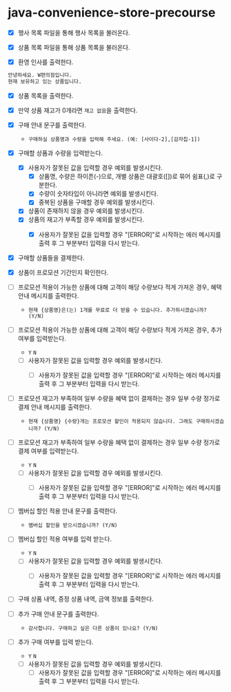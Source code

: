 # java-convenience-store-precourse

- [x] 행사 목록 파일을 통해 행사 목록을 불러온다.


- [x] 상품 목록 파일을 통해 상품 목록을 불러온다.


- [x] 환영 인사를 출력한다.

```css
안녕하세요. W편의점입니다.
현재 보유하고 있는 상품입니다.
``` 

- [x] 상품 목록을 출력한다.


- [x] 만약 상품 재고가 0개라면 `재고 없음`을 출력한다.


- [x] 구매 안내 문구를 출력한다.
    - `구매하실 상품명과 수량을 입력해 주세요. (예: [사이다-2],[감자칩-1])`


- [x] 구매할 상품과 수량을 입력받는다.
    - [x] 사용자가 잘못된 값을 입력할 경우 예외를 발생시킨다.
        - [x] 상품명, 수량은 하이픈(-)으로, 개별 상품은 대괄호([])로 묶어 쉼표(,)로 구분한다.
        - [x] 수량이 숫자타입이 아니라면 예외를 발생시킨다.
        - [x] 중복된 상품을 구매할 경우 예외를 발생시킨다.
    - [x] 상품이 존재하지 않을 경우 예외를 발생시킨다.
    - [x] 상품의 재고가 부족할 경우 예외를 발생시킨다.
        - [x] 사용자가 잘못된 값을 입력할 경우 "[ERROR]"로 시작하는 에러 메시지를 출력 후 그 부분부터 입력을 다시 받는다.


- [x] 구매할 상품들을 결제한다.


- [x] 상품이 프로모션 기간인지 확인한다.


- [ ] 프로모션 적용이 가능한 상품에 대해 고객이 해당 수량보다 적게 가져온 경우, 혜택 안내 메시지를 출력한다.
    - `현재 {상품명}은(는) 1개를 무료로 더 받을 수 있습니다. 추가하시겠습니까? (Y/N)`


- [ ] 프로모션 적용이 가능한 상품에 대해 고객이 해당 수량보다 적게 가져온 경우, 추가 여부를 입력받는다.
    - `Y` `N`
    - [ ] 사용자가 잘못된 값을 입력할 경우 예외를 발생시킨다.
        - [ ] 사용자가 잘못된 값을 입력할 경우 "[ERROR]"로 시작하는 에러 메시지를 출력 후 그 부분부터 입력을 다시 받는다.


- [ ] 프로모션 재고가 부족하여 일부 수량을 혜택 없이 결제하는 경우 일부 수량 정가로 결제 안내 메시지를 출력한다.
    - `현재 {상품명} {수량}개는 프로모션 할인이 적용되지 않습니다. 그래도 구매하시겠습니까? (Y/N)`


- [ ] 프로모션 재고가 부족하여 일부 수량을 혜택 없이 결제하는 경우 일부 수량 정가로 결제 여부를 입력받는다.
    - `Y` `N`
    - [ ] 사용자가 잘못된 값을 입력할 경우 예외를 발생시킨다.
        - [ ] 사용자가 잘못된 값을 입력할 경우 "[ERROR]"로 시작하는 에러 메시지를 출력 후 그 부분부터 입력을 다시 받는다.


- [ ] 멤버십 할인 적용 안내 문구를 출력한다.
    - `멤버십 할인을 받으시겠습니까? (Y/N)`


- [ ] 멤버십 할인 적용 여부를 입력 받는다.
    - `Y` `N`
    - [ ] 사용자가 잘못된 값을 입력할 경우 예외를 발생시킨다.
        - [ ] 사용자가 잘못된 값을 입력할 경우 "[ERROR]"로 시작하는 에러 메시지를 출력 후 그 부분부터 입력을 다시 받는다.


- [ ] 구매 상품 내역, 증정 상품 내역, 금액 정보를 출력한다.


- [ ] 추가 구매 안내 문구를 출력한다.
    - `감사합니다. 구매하고 싶은 다른 상품이 있나요? (Y/N)`


- [ ] 추가 구매 여부를 입력 받는다.
    - `Y` `N`
    - [ ] 사용자가 잘못된 값을 입력할 경우 예외를 발생시킨다.
        - [ ] 사용자가 잘못된 값을 입력할 경우 "[ERROR]"로 시작하는 에러 메시지를 출력 후 그 부분부터 입력을 다시 받는다.
